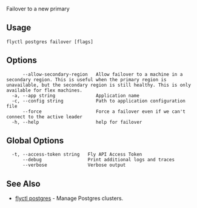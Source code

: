 Failover to a new primary


## Usage
~~~
flyctl postgres failover [flags]
~~~

## Options

~~~
      --allow-secondary-region   Allow failover to a machine in a secondary region. This is useful when the primary region is unavailable, but the secondary region is still healthy. This is only available for flex machines.
  -a, --app string               Application name
  -c, --config string            Path to application configuration file
      --force                    Force a failover even if we can't connect to the active leader
  -h, --help                     help for failover
~~~

## Global Options

~~~
  -t, --access-token string   Fly API Access Token
      --debug                 Print additional logs and traces
      --verbose               Verbose output
~~~

## See Also

* [flyctl postgres](/docs/flyctl/postgres/)	 - Manage Postgres clusters.

